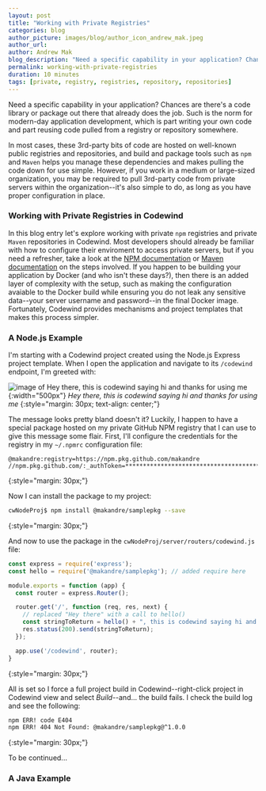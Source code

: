 ```yaml
---
layout: post
title: "Working with Private Registries"
categories: blog
author_picture: images/blog/author_icon_andrew_mak.jpeg
author_url: 
author: Andrew Mak
blog_description: "Need a specific capability in your application? Chances are there's a code library or package out there that already does the job."
permalink: working-with-private-registries
duration: 10 minutes
tags: [private, registry, registries, repository, repositories]
---
```


Need a specific capability in your application? Chances are there's a code library or package out there that already does the job. Such is the norm for modern-day application development, which is part writing your own code and part reusing code pulled from a registry or repository somewhere.

In most cases, these 3rd-party bits of code are hosted on well-known public registries and repositories, and build and package tools such as `npm` and `Maven` helps you manage these dependencies and makes pulling the code down for use simple. However, if you work in a medium or large-sized organization, you may be required to pull 3rd-party code from private servers within the organization--it's also simple to do, as long as you have proper configuration in place.

### Working with Private Registries in Codewind

In this blog entry let's explore working with private `npm` registries and private `Maven` repositories in Codewind. Most developers should already be familiar with how to configure their enviroment to access private servers, but if you need a refresher, take a look at the [NPM documentation](https://docs.npmjs.com/configuring-npm/npmrc.html) or [Maven documentation](https://maven.apache.org/settings.html#Servers) on the steps involved. If you happen to be building your application by Docker (and who isn't these days?), then there is an added layer of complexity with the setup, such as making the configuration avaiable to the Docker build while ensuring you do not leak any sensitive data--your server username and password--in the final Docker image. Fortunately, Codewind provides mechanisms and project templates that makes this process simpler.

### A Node.js Example

I'm starting with a Codewind project created using the Node.js Express project template. When I open the application and navigate to its `/codewind` endpoint, I'm greeted with:

![image of Hey there, this is codewind saying hi and thanks for using me](images/blog/privateregnode01.png){:width="500px"}
*Hey there, this is codewind saying hi and thanks for using me*
{:style="margin: 30px; text-align: center;"}

The message looks pretty bland doesn't it? Luckily, I happen to have a special package hosted on my private GitHub NPM registry that I can use to give this message some flair. First, I'll configure the credentials for the registry in my `~/.npmrc` configuration file:

```properties
@makandre:registry=https://npm.pkg.github.com/makandre
//npm.pkg.github.com/:_authToken=****************************************
```
{:style="margin: 30px;"}

Now I can install the package to my project:

```bash
cwNodeProj$ npm install @makandre/samplepkg --save
```
{:style="margin: 30px;"}

And now to use the package in the `cwNodeProj/server/routers/codewind.js` file:

```js
const express = require('express');
const hello = require('@makandre/samplepkg'); // added require here

module.exports = function (app) {
  const router = express.Router();

  router.get('/', function (req, res, next) {
    // replaced "Hey there" with a call to hello()
    const stringToReturn = hello() + ", this is codewind saying hi and thanks for using me"
    res.status(200).send(stringToReturn);
  });

  app.use('/codewind', router);
}
```
{:style="margin: 30px;"}

All is set so I force a full project build in Codewind--right-click project in Codewind view and select *Build*--and... the build fails. I check the build log and see the following:

```bash
npm ERR! code E404
npm ERR! 404 Not Found: @makandre/samplepkg@^1.0.0
```
{:style="margin: 30px;"}

To be continued...

### A Java Example
